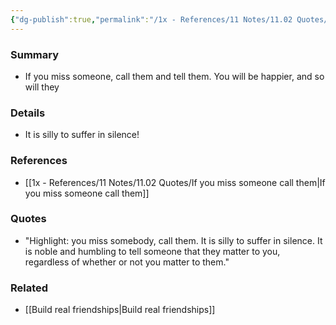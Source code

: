 ```yaml
---
{"dg-publish":true,"permalink":"/1x - References/11 Notes/11.02 Quotes/If you miss someone call them/","title":"If you miss someone call them","noteIcon":""}
---
```



### Summary
- If you miss someone, call them and tell them. You will be happier, and so will they

### Details
- It is silly to suffer in silence!

### References
- [[1x - References/11 Notes/11.02 Quotes/If you miss someone call them\|If you miss someone call them]]

### Quotes
- "Highlight: you miss somebody, call them. It is silly to suffer in silence. It is noble and humbling to tell someone that they matter to you, regardless of whether or not you matter to them."

### Related
- [[Build real friendships\|Build real friendships]]
